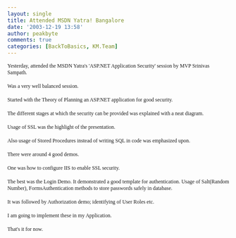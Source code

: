 ```yaml
---
layout: single
title: Attended MSDN Yatra! Bangalore
date: '2003-12-19 13:58'
author: peakbyte
comments: true
categories: [BackToBasics, KM.Team]
---
```

<span style="font-family:trebuchet ms;font-size:85%;">Yesterday, attended the MSDN Yatra's 'ASP.NET Application Security' session by MVP Srinivas Sampath.</span>
<br /><span style="font-family:trebuchet ms;">
<br /><span style="font-size:85%;">Was a very well balanced session.
<br /></span>
<br /><span style="font-size:85%;">Started with the Theory of Planning an ASP.NET application for good security.
<br /></span>
<br /><span style="font-size:85%;">The different stages at which the security can be provided was explained with a neat diagram.</span></span>
<br /></span><span style="font-family:trebuchet ms;">
<br /><span style="font-size:85%;">Usage of SSL was the highlight of the presentation.
<br /></span>
<br /><span style="font-size:85%;">Also usage of Stored Procedures instead of writing SQL in code was emphasized upon.
<br /></span>
<br /><span style="font-size:85%;">There were around 4 good demos.
<br /></span>
<br /><span style="font-size:85%;">One was how to configure IIS to enable SSL security.
<br /></span>
<br /><span style="font-size:85%;">The best was the Login Demo. It demonstrated a good template for authentication. Usage of Salt(Random Number), FormsAuthentication methods to store passwords safely in database.
<br /></span>
<br /><span style="font-size:85%;">It was followed by Authorization demo; identifying of User Roles etc.
<br /></span>
<br /><span style="font-size:85%;">I am going to implement these in my Application.
<br /></span>
<br /><span style="font-size:85%;">That's it for now.</span></span>
<br /></span>
